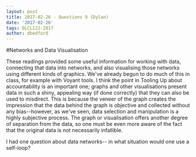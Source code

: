 ```yaml
---
layout: post
title: 2017-02-26 - Questions 9 (Dylan)
date: '2017-02-26'
tags: DLCL122-2017
author: dbedford
---
```


#Networks and Data Visualisation

These readings provided some useful information for working with data, connecting that data into networks, and also visualising those networks using different kinds of graphics. We've already begun to do much of this in class, for example with Voyant tools. 
I think the point in Tooling Up about accountability is an important one; graphs and other visualisations present data in such a shiny, appealing way (if done correctly) that they can also be used to misdirect. This is because the veneer of the graph creates the impression that the data behind the graph is objective and collected without any bias--however, as we've seen, data selection and manipulation is a highly subjective process. The graph or visualisation offers another degree of separation from the data, so one must be even more aware of the fact that the original data is not necessarily infallible.  

I had one question about data networks-- in what situation would one use a self-loop?
